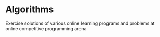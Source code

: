 Algorithms
==========

Exercise solutions of various online learning programs and problems at online competitive programming arena
